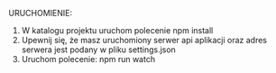 URUCHOMIENIE:
1. W katalogu projektu uruchom polecenie
	npm install
2. Upewnij się, że masz uruchomiony serwer api aplikacji oraz adres serwera jest podany w pliku settings.json
3. Uruchom polecenie:
	npm run watch